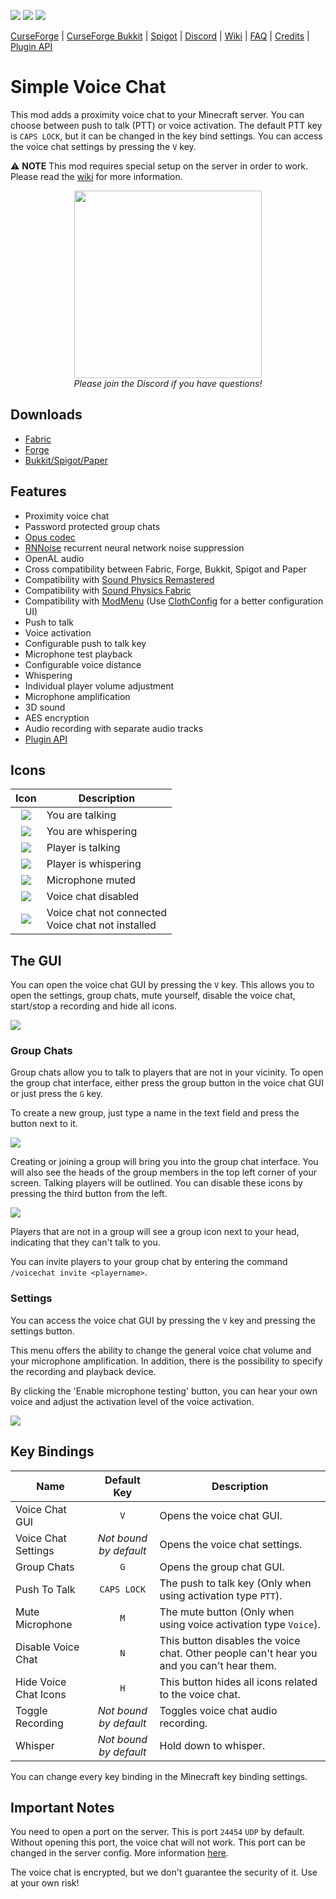 ![](http://cf.way2muchnoise.eu/full_416089_downloads.svg)
![](http://cf.way2muchnoise.eu/versions/416089.svg)
![](https://img.shields.io/discord/854659575324344340?label=Discord&style=flat&logo=discord&labelColor=2d2d2d)

[CurseForge](https://www.curseforge.com/minecraft/mc-mods/simple-voice-chat)
|
[CurseForge Bukkit](https://www.curseforge.com/minecraft/bukkit-plugins/simple-voice-chat/files/all)
|
[Spigot](https://www.spigotmc.org/resources/simple-voice-chat.93738/)
|
[Discord](https://discord.gg/4dH2zwTmyX)
|
[Wiki](https://modrepo.de/minecraft/voicechat/wiki)
|
[FAQ](https://modrepo.de/minecraft/voicechat/faq)
|
[Credits](https://modrepo.de/minecraft/voicechat/credits)
|
[Plugin API](api/readme.md)

# Simple Voice Chat

This mod adds a proximity voice chat to your Minecraft server.
You can choose between push to talk (PTT) or voice activation.
The default PTT key is `CAPS LOCK`, but it can be changed in the key bind settings.
You can access the voice chat settings by pressing the `V` key.

:warning: **NOTE** This mod requires special setup on the server in order to work.
Please read the [wiki](https://modrepo.de/minecraft/voicechat/wiki?t=setup) for more information.

<p align="center">
    <a href="https://discord.gg/4dH2zwTmyX">
        <img src="https://i.imgur.com/JgDt1Fl.png" width="300">
    </a>
    <br/>
    <i>Please join the Discord if you have questions!</i>
</p>

## Downloads

- [Fabric](https://www.curseforge.com/minecraft/mc-mods/simple-voice-chat/files/all?filter-status=1&filter-game-version=2020709689:7499)
- [Forge](https://www.curseforge.com/minecraft/mc-mods/simple-voice-chat/files/all?filter-status=1&filter-game-version=2020709689:7498)
- [Bukkit/Spigot/Paper](https://www.curseforge.com/minecraft/bukkit-plugins/simple-voice-chat/files/all)

## Features

- Proximity voice chat
- Password protected group chats
- [Opus codec](https://opus-codec.org/)
- [RNNoise](https://jmvalin.ca/demo/rnnoise/) recurrent neural network noise suppression
- OpenAL audio
- Cross compatibility between Fabric, Forge, Bukkit, Spigot and Paper
- Compatibility with [Sound Physics Remastered](https://www.curseforge.com/minecraft/mc-mods/sound-physics-remastered)
- Compatibility with [Sound Physics Fabric](https://www.curseforge.com/minecraft/mc-mods/sound-physics-fabric)
- Compatibility with [ModMenu](https://www.curseforge.com/minecraft/mc-mods/modmenu) (Use [ClothConfig](https://www.curseforge.com/minecraft/mc-mods/cloth-config) for a better configuration UI)
- Push to talk
- Voice activation
- Configurable push to talk key
- Microphone test playback
- Configurable voice distance
- Whispering
- Individual player volume adjustment
- Microphone amplification
- 3D sound
- AES encryption
- Audio recording with separate audio tracks
- [Plugin API](api/readme.md)

## Icons

|                  Icon                   | Description                                           |
|:---------------------------------------:|-------------------------------------------------------|
|  ![](https://i.imgur.com/FZD3ohs.png)   | You are talking                                       |
|  ![](https://i.imgur.com/BJt2YAL.png)   | You are whispering                                    |
|  ![](https://i.imgur.com/lmN6ydy.png)   | Player is talking                                     |
|  ![](https://i.imgur.com/Felj73b.png)   | Player is whispering                                  |
|  ![](https://i.imgur.com/dI3pfmA.png)   | Microphone muted                                      |
|  ![](https://i.imgur.com/MZRBqra.png)   | Voice chat disabled                                   |
|  ![](https://i.imgur.com/Lv3K6tC.png)   | Voice chat not connected<br/>Voice chat not installed |

## The GUI

You can open the voice chat GUI by pressing the `V` key.
This allows you to open the settings, group chats, mute yourself, disable the voice chat, start/stop a recording and hide all icons.

![](https://i.imgur.com/TCCHTl8.png)

### Group Chats

Group chats allow you to talk to players that are not in your vicinity.
To open the group chat interface, either press the group button in the voice chat GUI or just press the `G` key.

To create a new group, just type a name in the text field and press the button next to it.

![](https://i.imgur.com/FihRdNd.png)

Creating or joining a group will bring you into the group chat interface.
You will also see the heads of the group members in the top left corner of your screen.
Talking players will be outlined.
You can disable these icons by pressing the third button from the left.

![](https://i.imgur.com/sYfa350.png)

Players that are not in a group will see a group icon next to your head, indicating that they can't talk to you.

You can invite players to your group chat by entering the command `/voicechat invite <playername>`.

### Settings

You can access the voice chat GUI by pressing the `V` key and pressing the settings button.

This menu offers the ability to change the general voice chat volume and your microphone amplification.
In addition, there is the possibility to specify the recording and playback device.

By clicking the 'Enable microphone testing' button, you can hear your own voice and adjust the activation level of the voice activation.

![](https://i.imgur.com/D8GUick.png)

## Key Bindings

| Name                  |      Default Key       | Description                                                                               |
|-----------------------|:----------------------:|-------------------------------------------------------------------------------------------|
| Voice Chat GUI        |          `V`           | Opens the voice chat GUI.                                                                 |
| Voice Chat Settings   | *Not bound by default* | Opens the voice chat settings.                                                            |
| Group Chats           |          `G`           | Opens the group chat GUI.                                                                 |
| Push To Talk          |      `CAPS LOCK`       | The push to talk key (Only when using activation type `PTT`).                             |
| Mute Microphone       |          `M`           | The mute button (Only when using voice activation type `Voice`).                          |
| Disable Voice Chat    |          `N`           | This button disables the voice chat. Other people can't hear you and you can't hear them. |
| Hide Voice Chat Icons |          `H`           | This button hides all icons related to the voice chat.                                    |
| Toggle Recording      | *Not bound by default* | Toggles voice chat audio recording.                                                       |
| Whisper               | *Not bound by default* | Hold down to whisper.                                                                     |

You can change every key binding in the Minecraft key binding settings.

## Important Notes

You need to open a port on the server. This is port `24454` `UDP` by default.
Without opening this port, the voice chat will not work.
This port can be changed in the server config.
More information [here](https://modrepo.de/minecraft/voicechat/wiki?t=setup).

The voice chat is encrypted, but we don't guarantee the security of it. Use at your own risk!
